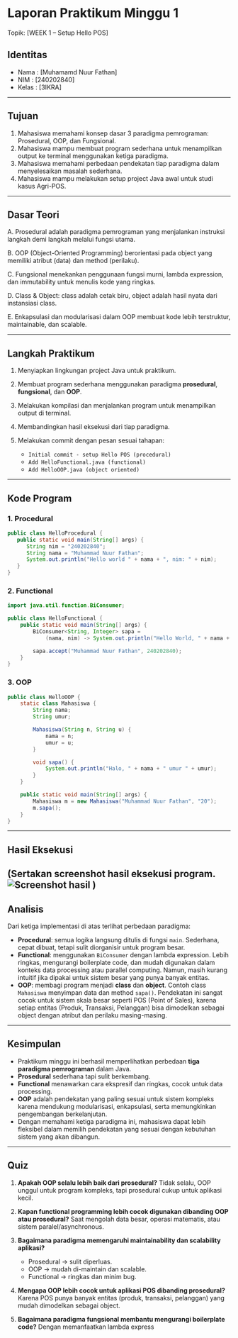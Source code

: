 # Laporan Praktikum Minggu 1 
Topik: [WEEK 1 – Setup Hello POS]

## Identitas
- Nama  : [Muhamamd Nuur Fathan]
- NIM   : [240202840]
- Kelas : [3IKRA]

---

## Tujuan
1. Mahasiswa memahami konsep dasar 3 paradigma pemrograman: Prosedural, OOP, dan Fungsional.
2. Mahasiswa mampu membuat program sederhana untuk menampilkan output ke terminal menggunakan ketiga paradigma.
3. Mahasiswa memahami perbedaan pendekatan tiap paradigma dalam menyelesaikan masalah sederhana.
4. Mahasiswa mampu melakukan setup project Java awal untuk studi kasus Agri-POS.
---

## Dasar Teori
A. Prosedural adalah paradigma pemrograman yang menjalankan instruksi langkah demi langkah melalui fungsi utama.

B. OOP (Object-Oriented Programming) berorientasi pada object yang memiliki atribut (data) dan method (perilaku).

C. Fungsional menekankan penggunaan fungsi murni, lambda expression, dan immutability untuk menulis kode yang ringkas.

D. Class & Object: class adalah cetak biru, object adalah hasil nyata dari instansiasi class.

E. Enkapsulasi dan modularisasi dalam OOP membuat kode lebih terstruktur, maintainable, dan scalable.

---

## Langkah Praktikum
1. Menyiapkan lingkungan project Java untuk praktikum.
2. Membuat program sederhana menggunakan paradigma **prosedural**, **fungsional**, dan **OOP**.
3. Melakukan kompilasi dan menjalankan program untuk menampilkan output di terminal.
4. Membandingkan hasil eksekusi dari tiap paradigma.
5. Melakukan commit dengan pesan sesuai tahapan:

   * `Initial commit - setup Hello POS (procedural)`
   * `Add HelloFunctional.java (functional)`
   * `Add HelloOOP.java (object oriented)`

---

## Kode Program
### 1. Procedural

```java
public class HelloProcedural {
   public static void main(String[] args) {
      String nim = "240202840";
      String nama = "Muhammad Nuur Fathan";
      System.out.println("Hello world " + nama + ", nim: " + nim);
   }
}
```

### 2. Functional

```java
import java.util.function.BiConsumer;

public class HelloFunctional {
    public static void main(String[] args) {
        BiConsumer<String, Integer> sapa =
            (nama, nim) -> System.out.println("Hello World, " + nama + " nim " + nim);

        sapa.accept("Muhammad Nuur Fathan", 240202840);
    }
}
```

### 3. OOP

```java
public class HelloOOP {
    static class Mahasiswa {
        String nama;
        String umur;

        Mahasiswa(String n, String u) { 
            nama = n;
            umur = u;
        }

        void sapa() {
            System.out.println("Halo, " + nama + " umur " + umur);
        }
    }

    public static void main(String[] args) {
        Mahasiswa m = new Mahasiswa("Muhammad Nuur Fathan", "20");
        m.sapa();
    }
}
```

---

## Hasil Eksekusi
(Sertakan screenshot hasil eksekusi program.  
![Screenshot hasil](screenshots/hasil.png)
)
---

## Analisis
Dari ketiga implementasi di atas terlihat perbedaan paradigma:

* **Procedural**: semua logika langsung ditulis di fungsi `main`. Sederhana, cepat dibuat, tetapi sulit diorganisir untuk program besar.
* **Functional**: menggunakan `BiConsumer` dengan lambda expression. Lebih ringkas, mengurangi boilerplate code, dan mudah digunakan dalam konteks data processing atau parallel computing. Namun, masih kurang intuitif jika dipakai untuk sistem besar yang punya banyak entitas.
* **OOP**: membagi program menjadi **class** dan **object**. Contoh class `Mahasiswa` menyimpan data dan method `sapa()`. Pendekatan ini sangat cocok untuk sistem skala besar seperti POS (Point of Sales), karena setiap entitas (Produk, Transaksi, Pelanggan) bisa dimodelkan sebagai object dengan atribut dan perilaku masing-masing.

---

## Kesimpulan
* Praktikum minggu ini berhasil memperlihatkan perbedaan **tiga paradigma pemrograman** dalam Java.
* **Prosedural** sederhana tapi sulit berkembang.
* **Functional** menawarkan cara ekspresif dan ringkas, cocok untuk data processing.
* **OOP** adalah pendekatan yang paling sesuai untuk sistem kompleks karena mendukung modularisasi, enkapsulasi, serta memungkinkan pengembangan berkelanjutan.
* Dengan memahami ketiga paradigma ini, mahasiswa dapat lebih fleksibel dalam memilih pendekatan yang sesuai dengan kebutuhan sistem yang akan dibangun.

---

## Quiz
1. **Apakah OOP selalu lebih baik dari prosedural?**
   Tidak selalu, OOP unggul untuk program kompleks, tapi prosedural cukup untuk aplikasi kecil.

2. **Kapan functional programming lebih cocok digunakan dibanding OOP atau prosedural?**
   Saat mengolah data besar, operasi matematis, atau sistem paralel/asynchronous.

3. **Bagaimana paradigma memengaruhi maintainability dan scalability aplikasi?**

   * Prosedural → sulit diperluas.
   * OOP → mudah di-maintain dan scalable.
   * Functional → ringkas dan minim bug.

4. **Mengapa OOP lebih cocok untuk aplikasi POS dibanding prosedural?**
   Karena POS punya banyak entitas (produk, transaksi, pelanggan) yang mudah dimodelkan sebagai object.

5. **Bagaimana paradigma fungsional membantu mengurangi boilerplate code?**
   Dengan memanfaatkan lambda express
